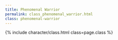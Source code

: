 ```yaml
---
title: Phenomenal Warrior
permalink: class_phenomenal_warrior.html
class: phenomenal-warrior
---
```


{% include character/class.html class=page.class %}
